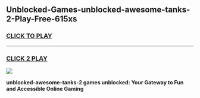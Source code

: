 
## Unblocked-Games-unblocked-awesome-tanks-2-Play-Free-615xs
<h3>
<a href="https://premium76.site?title=unblocked-awesome-tanks-2&ref=18A1">CLICK TO PLAY</a></h3>
<hr>

<h3>
<a href="https://premium76.site?title=unblocked-awesome-tanks-2&ref=18A1">CLICK 2 PLAY</a>
  
</h3>

<a href="https://premium76.site?title=unblocked-awesome-tanks-2&ref=18A1"><img src="https://clearcache.store/games.png"></a>


**unblocked-awesome-tanks-2 games unblocked: Your Gateway to Fun and Accessible Online Gaming**

